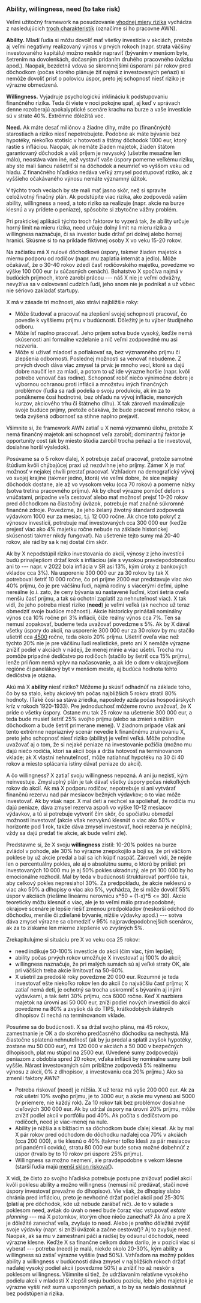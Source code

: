 ### Ability, willingness, need (to take risk)

Veľmi užitočný framework na posudzovanie [vhodnej miery rizika](https://www.etf.com/sections/index-investor-corner/swedroe-know-your-investor-personality) vychádza z nasledujúcich [troch charakteristík](https://www.moneysense.ca/columns/ready-willing-and-able-to-take-risk/) (označíme si ho pracovne AWN).

**Ability.**
Mladí ľudia si môžu dovoliť mať všetky investície v akciách, pretože aj veľmi negatívny realizovaný výnos v prvých rokoch (napr. strata väčšiny investovaného kapitálu) možno neskôr napraviť (bývaním v menšom byte, šetrením na dovolenkách, dočasným pridaním druhého pracovného úväzku apod.). Naopak, bezdetná vdova so skromnejšími úsporami pár rokov pred dôchodkom (počas ktorého plánuje žiť najmä z investovaných peňazí) si nemôže dovoliť prísť o polovicu úspor, preto jej schopnosť niesť riziko je výrazne obmedzená.

**Willingness.** 
Vyjadruje psychologickú inklináciu k podstupovaniu finančného rizika. Teda či viete v noci pokojne spať, aj keď v správach denne rozoberajú apokalyptické scenáre krachu na burze a vaše investície sú v strate 40%. Extrémne dôležitá vec.

**Need.**
Ak máte desať miliónov a žiadne dlhy, máte po (finančných) starostiach a riziko niesť nepotrebujete. Podobne ak máte bývanie bez hypotéky, niekoľko stotisíc v hotovosti a štátny dôchodok 1000 eur, ktorý rastie s infláciou. Naopak, ak nemáte žiaden majetok, žiaden štátom garantovaný dôchodok a váš príjem je nevysoký (ušetríte mesačne len málo), neostáva vám iné, než vystaviť vaše úspory pomerne veľkému riziku, aby ste mali šancu našetriť si na dôchodok a neumrieť vo vyššom veku od hladu.
Z finančného hľadiska nedáva veľký zmysel podstupovať riziko, ak z vyššieho očakávaného výnosu nemáte významný úžitok.

V týchto troch veciach by ste mali mať jasno skôr, než si spravíte celoživotný finačný plán. Ak podstúpite viac rizika, ako zodpovedá vašim ability, willingness a need, a toto riziko sa realizuje (napr. akcie na burze klesnú a vy prídete o peniaze), spôsobíte si zbytočne vážny problém.

Pri praktickej aplikácii týchto troch faktorov to vyzerá tak, že ability určuje horný limit na mieru rizika, need určuje dolný limit na mieru rizika a willingness naznačuje, či sa investor bude držať pri dolnej alebo hornej hranici. Skúsme si to na príklade fiktívnej osoby X vo veku 15-20 rokov.

Na začiatku má X nulové dôchodkové úspory, takmer žiaden majetok a miernu podporu od rodičov (napr. mu zaplatia internát a jedlo). Môže očakávať, že o 30-40 rokov zdedí časť rodičovského majetku, povedzme vo výške 100 000 eur (v súčasných cenách). Bohatstvo X spočíva najmä v budúcich príjmoch, ktoré zarobí prácou --- náš X nie je veľmi odvážny, nevyžíva sa v oslovovaní cudzích ľudí, jeho snom nie je podnikať a už vôbec nie sériovo zakladať startupy.

X má v zásade tri možnosti, ako strávi najbližšie roky:
* Môže študovať a pracovať na zlepšení svojej schopnosti pracovať, čo povedie k vyššiemu príjmu v budúcnosti. Dôležitý je tu výber študijného odboru.
* Môže ísť naplno pracovať. Jeho príjem sotva bude vysoký, keďže nemá skúsenosti ani formálne vzdelanie a nič veľmi zodpovedné mu asi nezveria.
* Môže si užívať mladosť a poflakovať sa, bez významného príjmu či zlepšenia odbornosti.
Poslednej možnosti sa venovať nebudeme. Z prvých dvoch dáva viac zmysel tá prvá: je mnoho vecí, ktoré sa dajú dobre naučiť len za mladi, a potom to už ide výrazne horšie (napr. kvôli potrebe venovať čas rodine). Schopnosť robiť niečo výnimočne dobre je výbornou ochranou proti inflácii a množstvu iných finančných problémov (ľudia sa radi podelia o svoju produkciu, ak im za to ponúkneme čosi hodnotné, bez ohľadu na vývoj inflácie, menových kurzov, akciového trhu či štátneho dlhu). X tak zároveň maximalizuje svoje budúce príjmy, pretože očakáva, že bude pracovať mnoho rokov, a teda zvýšená odbornosť sa stihne naplno prejaviť.

Všimnite si, že framework AWN zatiaľ u X nemá významnú úlohu, pretože X nemá finančný majetok ani schopnosť veľa zarobiť; dominantný faktor je opportunity cost (ak by miesto štúdia zarobil trocha peňazí a tie investoval, dosiahne horší výsledok).

Posúvame sa o 5 rokov ďalej, X potrebuje začať pracovať, pretože samotné štúdium kvôli chýbajúcej praxi už nezdvihne jeho príjmy. Zámer X je mať možnosť v nejakej chvíli prestať pracovať. Vzhľadom na demografický vývoj vo svojej krajine (takmer jedno, ktorá) vie veľmi dobre, že síce nejaký dôchodok dostane, ale až vo vysokom veku (cca 70 rokov) a pomerne nízky (sotva tretina pracovného príjmu). Ak by chcel výrazne pomôcť deťom s vnúčatami, prípadne veľa cestovať alebo mať možnosť prejsť 10-20 rokov pred dôchodkom na čiastočný úväzok, potrebuje mať značné súkromné finančné zdroje. Povedzme, že jeho želaný životný štandard zodpovedá výdavkom 1000 eur za mesiac, t.j. 12 000 ročne. Ak chce toto pokryť z výnosov investícií, potrebuje mať investovaných cca 300 000 eur (keďže prejesť viac ako 4% majetku ročne nebude na základe historickej skúsenosti takmer nikdy fungovať). Na ušetrenie tejto sumy má 20-40 rokov, ale rád by sa k nej dostal čím skôr.

Ak by X nepodstúpil riziko investovania do akcií, výnosy z jeho investícií budú prinajlepšom držať krok s infláciou (ale s vysokou pravdepodobnosťou ani to --- napr. v 2022 bola inflácia v SR asi 13%, kým úroky z bankových vkladov cca 3%). Na usporenie 300 000 eur za 30 rokov by tak X potreboval šetriť 10 000 ročne, čo pri príjme 2000 eur predstavuje viac ako 40% príjmu, čo je pre väčšinu ľudí, najmä rodiny s viacerými deťmi, úplne nereálne (o.i. zato, že ceny bývania sú nastavené ľuďmi, ktorí šetria oveľa menšiu časť príjmu, a tak sú ochotní zaplatiť za nehnuteľnosť viac). X tak vidí, že jeho potreba niesť riziko (**need**) je veľmi veľká (ak nechce už teraz obmedziť svoje budúce možnosti). Akcie historicky prinášali nominálny výnos cca 10% ročne pri 3% inflácii, čiže reálny výnos cca 7%. Ten sa nemusí zopakovať, budeme teda uvažovať povedzme s 5%. Ak by X dával všetky úspory do akcií, na usporenie 300 000 eur za 30 rokov by mu stačilo ušetriť cca [4500](http://www.moneychimp.com/calculator/compound_interest_calculator.htm) ročne, teda okolo 20% príjmu. Ušetriť oveľa viac než týchto 20% nie je pre väčšinu ľudí realistické, preto ani X nemôže výrazne znížiť podiel v akciách v nádeji, že menej minie a viac ušetrí. Trocha mu pomôže prípadné dedičstvo po rodičoch (stačilo by šetriť cca 15% príjmu), lenže pri ňom nemá vplyv na načasovanie, a ak ide o dom v okrajovejšom regióne či panelákový byt v menšom meste, aj budúca hodnota tohto dedičstva je otázna.

Akú má X **ability** niesť riziko? Môžeme ju skúsiť odhadnúť na základe toho, čo by sa stalo, keby akciový trh počas najbližších 5 rokov stratil 80% hodnoty. (Také čosi sa stáva zriedka, naposledy azda počas hospodárskych kríz v rokoch 1920-1933). Pre jednoduchosť môžeme rovno uvažovať, že X príde o všetky úspory. Ostane mu tak 25 rokov na ušetrenie 300 000 eur, a teda bude musieť šetriť 25% svojho príjmu (alebo sa zmieri s nižším dôchodkom a bude šetriť primerane menej). V žiadnom prípade však ani tento extrémne nepriaznivý scenár nevedie k finančnému zruinovaniu X, preto jeho schopnosť niesť riziko (ability) je veľmi veľká. Môže pohodlne uvažovať aj o tom, že si nejaké peniaze na investovanie požičia (možno mu dajú niečo rodičia, ktorí sa akcií boja a držia hotovosť na termínovanom vklade; ak X vlastní nehnuteľnosť, môže natiahnuť hypotéku na 30 či 40 rokov a miesto splácania istiny dávať peniaze do akcií).

A čo willingness? X zatiaľ svoju willingness nepozná. A ani ju nezistí, kým neinvestuje. Zmysluplný plán je tak dávať všetky úspory počas niekoľkých rokov do akcií. Ak má X podporu rodičov, nepotrebuje si ani vytvárať finančnú rezervu nad pár mesiacov bežných výdavkov; o to viac môže investovať. Ak by však napr. X mal deti a nechcel sa spoliehať, že rodičia mu dajú peniaze, dáva zmysel rezerva aspoň vo výške 10-12 mesiacov výdavkov, a tú si potrebuje vytvoriť čím skôr, čo spočiatku obmedzí možnosti investovať (akcie však nezvyknú klesnúť o viac ako 50% v horizonte pod 1 rok, takže dáva zmysel investovať, hoci rezerva je neúplná; vždy sa dajú predať tie akcie, ak bude veľmi zle).

Predstavme si, že X svoju **willingness** zistil: 10-20% pokles na burze zvládol v pohode, ale 30% ho výrazne znepokojilo a bojí sa, že pri väčšom poklese by už akcie predal a bál sa ich kúpiť naspäť. Zároveň vidí, že nejde len o percentuálny pokles, ale aj o absolútnu sumu, o ktorú by prišiel: pri investovaných 10 000 mu je aj 50% pokles ukradnutý, ale pri 100 000 by ho emocionálne rozhodil. Mal by teda v budúcnosti štruktúrovať portfólio tak, aby celkový pokles nepresiahol 30%. Za predpokladu, že akcie neklesnú o viac ako 50% a dlhopisy o viac ako 5%, vychádza, že si môže dovoliť 55% úspor v akciách (riešime lineárnu nerovnicu x*50 + (1-x)*5 <= 30). Akcie teoreticky môžu klesnúť o viac, ale je to veľmi málo pravdepodobné; okrajové scenáre je lepšie riešiť zmenou predpokladov (neskorší odchod do dôchodku, menšie či zdieľané bývanie, nižšie výdavky apod.) --- sotva dáva zmysel výrazne sa obmedziť v 95% najpravdepodobnejších scenárov, ak za to získame len mierne zlepšenie vo zvyšných 5%.

Zrekapitulujme si situáciu pre X vo veku cca 25 rokov:
* need indikuje 50-100% investície do akcií (čím viac, tým lepšie);
* ability počas prvých rokov umožňuje X investovať aj 100% do akcií;
* willingness naznačuje, že pri malých sumách sú aj veľké straty OK, ale pri väčších treba akcie limitovať na 50-60%.
* X ušetril za predošlé roky povedzme 20 000 eur.
Rozumné je teda investovať ešte niekoľko rokov len do akcií čo najväčšiu časť príjmu; X zatiaľ nemá deti, je ochotný sa trocha uskromniť s bývaním aj inými výdavkami, a tak šetrí 30% príjmu, cca 6000 ročne. Keď X nazbiera majetok na úrovni asi 50 000 eur, zníži podiel nových investícií do akcií povedzme na 80% a zvyšok dá do TIPS, krátkodobých štátnych dlhopisov či nechá na termínovanom vklade.

Posuňme sa do budúcnosti. X sa držal svojho plánu, má 45 rokov, zamestnanie je OK a do skorého predčasného dôchodku sa nechystá. Má čiastočne splatenú nehnuteľnosť (ak by ju predal a splatil zvyšok hypotéky, zostane mu 50 000 eur), má 120 000 v akciách a 50 000 v bezpečných dlhopisoch, plat mu stúpol na 2500 eur. (Uvedené sumy zodpovedajú peniazom z obdobia spred 20 rokov, vďaka inflácii by nominálne sumy boli vyššie. Nárast investovaných súm približne zodpovedá 5% reálnemu výnosu z akcií, 0% z dlhopisov, a investovaniu cca 20% príjmu.) Ako sa zmenili faktory AWN?
* Potreba riskovať (need) je nižšia. X už teraz má vyše 200 000 eur. Ak za rok ušetrí 10% svojho príjmu, je to 3000 eur, a akcie mu vynesú asi 5000 (v priemere, nie každý rok). Za 10 rokov tak bez problémov dosiahne cieľových 300 000 eur. Ak by udržal úspory na úrovni 20% príjmu, môže znížiť podiel akcií v portfóliu pod 40%. Ak počíta s dedičstvom po rodičoch, need je viac-menej na nule.
* Ability je nižšia a s blížiacim sa dôchodkom bude ďalej klesať. Ak by mal X pár rokov pred odchodom do dôchodku naďalej cca 70% v akciách (cca 200 000), a tie klesnú o 40% (takmer toľko klesli za pár mesiacov pri pandémii covidu), stratu 80 000 eur bude sotva možné dobehnúť z úspor (trvalo by to 10 rokov pri úspore 25% príjmu).
* Willingness sa možno nezmení, ale pravdepodobne s vekom klesne (starší ľudia majú [menší sklon riskovať](https://www.sciencedirect.com/science/article/pii/S2352250X23001914#:~:text=Older%20adults%20self%2Dreport%20less,risks%20than%20younger%20adults%20are.)).

X vidí, že čisto zo svojho hľadiska potrebuje postupne znižovať podiel akcií kvôli poklesu ability a možno willingness (nemusí nič predávať, stačí nové úspory investovať prevažne do dlhopisov). Vie však, že dlhopisy slabo chránia pred infláciou, preto je nevhodné držať podiel akcií pod 25-30% (platí aj pre dôchodok, kde už nebude zarábať nič). Je to v súlade s poklesom need, avšak do úvah o need bude čoraz viac vstupovať *estate planning* --- má X potomkov, ktorým chce niečo zanechať? Ak áno a pre X je dôležité zanechať veľa, zvyšuje to need. Alebo je preňho dôležité zvýšiť svoje výdavky (napr. si zníži úväzok a začne cestovať)? Aj to zvyšuje need. Naopak, ak sa mu v zamestnaní páči a radšej by odsunul dôchodok, need výrazne klesne. Keďže X sa finančne celkom dobre darilo, je v pozícii viac si vyberať --- potreba (need) je malá, niekde okolo 20-30%, kým ability a willingness sú zatiaľ výrazne vyššie (nad 50%). Vzhľadom na možný pokles ability a willingness v budúcnosti dáva zmysel v najbližších rokoch držať naďalej vysoký podiel akcií (povedzme 50%) a znížiť ho až neskôr s poklesom willingness. Všimnite si tiež, že udržiavaním relatívne vysokého podielu akcií v mladosti X zlepšil svoju budúcu pozíciu, lebo jeho majetok je výrazne vyšší než suma usporených peňazí, a to by sa nedalo dosiahnuť bez podstúpenia rizika.
